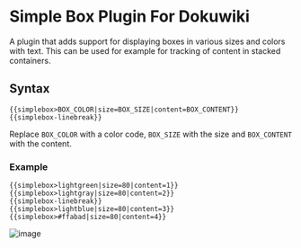 # Simple Box Plugin For Dokuwiki

A plugin that adds support for displaying boxes in various sizes and colors with text.
This can be used for example for tracking of content in stacked containers.

## Syntax

```
{{simplebox>BOX_COLOR|size=BOX_SIZE|content=BOX_CONTENT}}
{{simplebox-linebreak}}
```

Replace `BOX_COLOR` with a color code, `BOX_SIZE` with the size and `BOX_CONTENT` with the content.

### Example


```
{{simplebox>lightgreen|size=80|content=1}}
{{simplebox>lightgray|size=80|content=2}}
{{simplebox-linebreak}}
{{simplebox>lightblue|size=80|content=3}}
{{simplebox>#ffabad|size=80|content=4}}

```

![image](https://github.com/Forceu/dokowiki-simplebox/assets/1593467/b24883bb-c858-4930-b0d7-ccfc7f43c47c)
